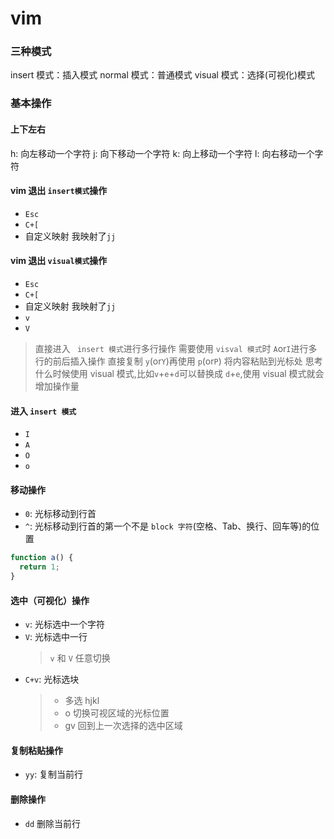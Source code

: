 <!--
 * @Author: hy
 * @Date: 2022-06-05 18:14:29
 * @LastEditors: hy
 * @Description:
 * @LastEditTime: 2022-06-06 23:34:49
 * @FilePath: /til/vim/base_operation.md
 * Copyright 2022 hy, All Rights Reserved.
 * 仅供学习使用~
-->

# vim

### 三种模式

insert 模式：插入模式
normal 模式：普通模式
visual 模式：选择(可视化)模式

### 基本操作

#### 上下左右

h: 向左移动一个字符
j: 向下移动一个字符
k: 向上移动一个字符
l: 向右移动一个字符

#### vim 退出 `insert模式`操作

- `Esc`
- `C+[`
- 自定义映射 我映射了`jj`

#### vim 退出 `visual模式`操作

- `Esc`
- `C+[`
- 自定义映射 我映射了`jj`
- `v`
- `V`

> 直接进入 ` insert 模式`进行多行操作 需要使用 `visval 模式`时 `A`or`I`进行多行的前后插入操作
> 直接复制 `y`(or`Y`)再使用 `p`(or`P`) 将内容粘贴到光标处
> 思考什么时候使用 visual 模式,比如`v`+`e`+`d`可以替换成 `d`+`e`,使用 visual 模式就会增加操作量

#### 进入 `insert 模式`

- `I`
- `A`
- `O`
- `o`

#### 移动操作

- `0`: 光标移动到行首
- `^`: 光标移动到行首的第一个不是 `block 字符`(空格、Tab、换行、回车等)的位置

```js
function a() {
  return 1;
}
```

#### 选中（可视化）操作

- `v`: 光标选中一个字符
- `V`: 光标选中一行
  > `v` 和 `V` 任意切换
- `C+v`: 光标选块
  > - 多选 hjkl
  > - o 切换可视区域的光标位置
  > - gv 回到上一次选择的选中区域

#### 复制粘贴操作

- `yy`: 复制当前行
<!-- TODO 复制单个字符 复制单个单词 多选复制 多行复制-->

#### 删除操作

- `dd` 删除当前行
<!-- TODO 删除单个字符 删除单个单词 删除复制 删除复制-->
